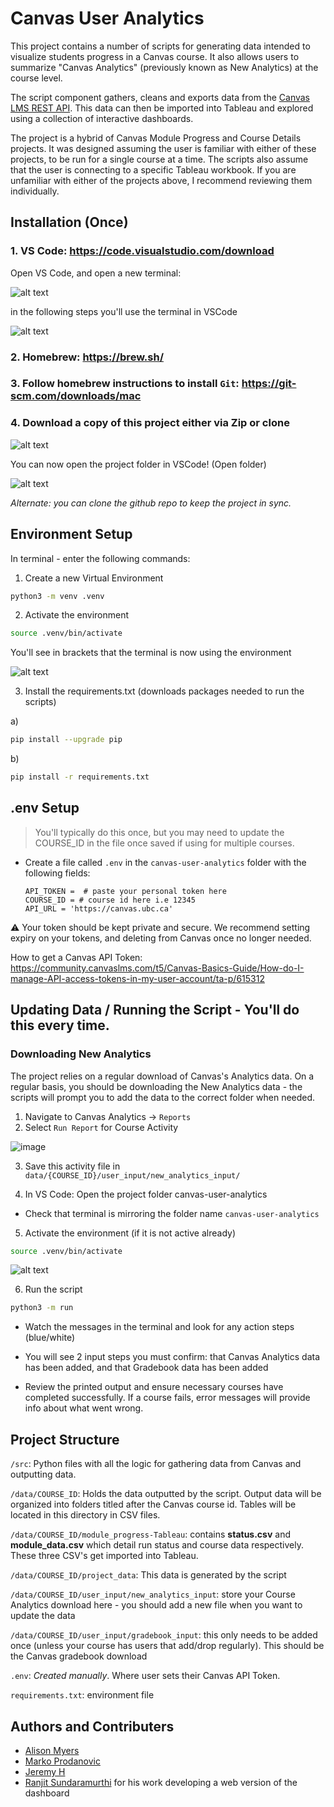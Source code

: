 # Canvas User Analytics

This project contains a number of scripts for generating data intended to visualize students progress in a Canvas course. It also allows users to summarize "Canvas Analytics" (previously known as New Analytics) at the course level. 

The script component gathers, cleans and exports data from the [Canvas LMS REST API](https://canvas.instructure.com/doc/api/index.html). This data can then be imported into Tableau and explored using a collection of interactive dashboards.

The project is a hybrid of Canvas Module Progress and Course Details projects. It was designed assuming the user is familiar with either of these projects, to be run for a single course at a time. The scripts also assume that the user is connecting to a specific Tableau workbook. If you are unfamiliar with either of the projects above, I recommend reviewing them individually.

## Installation (Once)

### 1. VS Code: https://code.visualstudio.com/download 

Open VS Code, and open a new terminal:

![alt text](img/vscode-new-terminal.png)

in the following steps you'll use the terminal in VSCode

![alt text](img/vscode-terminal.png)

### 2. Homebrew: https://brew.sh/
### 3. Follow homebrew instructions to install `Git`: https://git-scm.com/downloads/mac

### 4. Download a copy of this project either via Zip or clone

![alt text](img/github-clone.png)

You can now open the project folder in VSCode! (Open folder)

![alt text](img/vscode-open-folder.png)

*Alternate: you can clone the github repo to keep the project in sync.*

## Environment Setup
In terminal - enter the following commands:

1. Create a new Virtual Environment

```bash
python3 -m venv .venv
```

2. Activate the environment
```bash
source .venv/bin/activate
```
You'll see in brackets that the terminal is now using the environment

![alt text](img/venv-example.png)

3. Install the requirements.txt (downloads packages needed to run the scripts)

a) 
```bash
pip install --upgrade pip
```

b)
```bash
pip install -r requirements.txt
```


## .env Setup
> You'll typically do this once, but you may need to update the COURSE_ID in the file once saved if using for multiple courses.

- Create a file called `.env` in the `canvas-user-analytics` folder with the following fields:

  ```
  API_TOKEN =  # paste your personal token here
  COURSE_ID = # course id here i.e 12345
  API_URL = 'https://canvas.ubc.ca'
  ```
⚠️ Your token should be kept private and secure. We recommend setting expiry on your tokens, and deleting from Canvas once no longer needed.

How to get a Canvas API Token: https://community.canvaslms.com/t5/Canvas-Basics-Guide/How-do-I-manage-API-access-tokens-in-my-user-account/ta-p/615312


## Updating Data / Running the Script - You'll do this every time.

### Downloading New Analytics

The project relies on a regular download of Canvas's Analytics data. On a regular basis, you should be downloading the New Analytics data - the scripts will prompt you to add the data to the correct folder when needed.

1. Navigate to Canvas Analytics -> `Reports`
2. Select `Run Report` for Course Activity

![image](https://github.com/saud-learning-services/course-details/assets/22600917/186887df-b3d5-43d6-94d8-bd610d3c051e)

3. Save this activity file in `data/{COURSE_ID}/user_input/new_analytics_input/`

4. In VS Code: Open the project folder canvas-user-analytics
  - Check that terminal is mirroring the folder name `canvas-user-analytics`

5. Activate the environment (if it is not active already)

```bash
source .venv/bin/activate
```

![alt text](README/image.png)

6. Run the script
```bash
python3 -m run
```

- Watch the messages in the terminal and look for any action steps (blue/white)
  
- You will see 2 input steps you must confirm: that Canvas Analytics data has been added, and that Gradebook data has been added
- Review the printed output and ensure necessary courses have completed successfully. If a course fails, error messages will provide info about what went wrong.


## Project Structure

`/src`: Python files with all the logic for gathering data from Canvas and outputting data.

`/data/COURSE_ID`: Holds the data outputted by the script. Output data will be organized into folders titled after the Canvas course id. Tables will be located in this directory in CSV files.

`/data/COURSE_ID/module_progress-Tableau`: contains **status.csv** and **module_data.csv** which detail run status and course data respectively. These three CSV's get imported into Tableau.

`/data/COURSE_ID/project_data`: This data is generated by the script 

`/data/COURSE_ID/user_input/new_analytics_input`: store your Course Analytics download here - you should add a new file when you want to update the data

`/data/COURSE_ID/user_input/gradebook_input`: this only needs to be added once (unless your course has users that add/drop regularly). This should be the Canvas gradebook download

`.env`: _Created manually_. Where user sets their Canvas API Token.

`requirements.txt`: environment file

## Authors and Contributers
- [Alison Myers](https://github.com/alisonmyers)
- [Marko Prodanovic](https://github.com/markoprodanovic)
- [Jeremy H](https://github.com/JeremyH011)
- [Ranjit Sundaramurthi](https://github.com/ranjitprakash1986/module-progress-dashboard) for his work developing a web version of the dashboard


